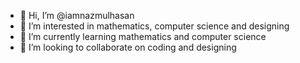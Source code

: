 - 👋 Hi, I’m @iamnazmulhasan
- 👀 I’m interested in mathematics, computer science and designing
- 🌱 I’m currently learning mathematics and computer science
- 💞️ I’m looking to collaborate on coding and designing
 
<!---
iamnazmulhasan/iamnazmulhasan is a ✨ special ✨ repository because its `README.md` (this file) appears on your GitHub profile.
You can click the Preview link to take a look at your changes.
--->
